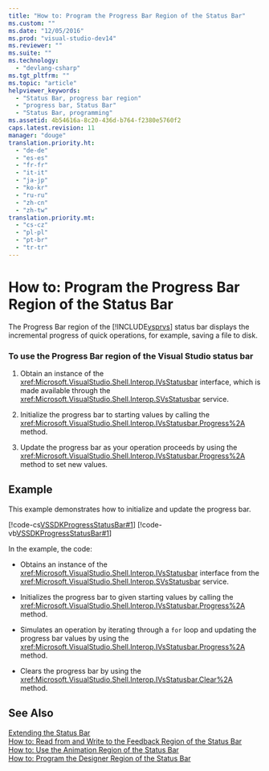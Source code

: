 ```yaml
---
title: "How to: Program the Progress Bar Region of the Status Bar"
ms.custom: ""
ms.date: "12/05/2016"
ms.prod: "visual-studio-dev14"
ms.reviewer: ""
ms.suite: ""
ms.technology: 
  - "devlang-csharp"
ms.tgt_pltfrm: ""
ms.topic: "article"
helpviewer_keywords: 
  - "Status Bar, progress bar region"
  - "progress bar, Status Bar"
  - "Status Bar, programming"
ms.assetid: 4b54616a-8c20-436d-b764-f2380e5760f2
caps.latest.revision: 11
manager: "douge"
translation.priority.ht: 
  - "de-de"
  - "es-es"
  - "fr-fr"
  - "it-it"
  - "ja-jp"
  - "ko-kr"
  - "ru-ru"
  - "zh-cn"
  - "zh-tw"
translation.priority.mt: 
  - "cs-cz"
  - "pl-pl"
  - "pt-br"
  - "tr-tr"
---
```

# How to: Program the Progress Bar Region of the Status Bar
The Progress Bar region of the [!INCLUDE[vsprvs](../code-quality/includes/vsprvs_md.md)] status bar displays the incremental progress of quick operations, for example, saving a file to disk.  
  
### To use the Progress Bar region of the Visual Studio status bar  
  
1.  Obtain an instance of the <xref:Microsoft.VisualStudio.Shell.Interop.IVsStatusbar> interface, which is made available through the <xref:Microsoft.VisualStudio.Shell.Interop.SVsStatusbar> service.  
  
2.  Initialize the progress bar to starting values by calling the <xref:Microsoft.VisualStudio.Shell.Interop.IVsStatusbar.Progress%2A> method.  
  
3.  Update the progress bar as your operation proceeds by using the <xref:Microsoft.VisualStudio.Shell.Interop.IVsStatusbar.Progress%2A> method to set new values.  
  
## Example  
 This example demonstrates how to initialize and update the progress bar.  
  
 [!code-cs[VSSDKProgressStatusBar#1](../misc/codesnippet/CSharp/how-to--program-the-progress-bar-region-of-the-status-bar_1.cs)]
 [!code-vb[VSSDKProgressStatusBar#1](../misc/codesnippet/VisualBasic/how-to--program-the-progress-bar-region-of-the-status-bar_1.vb)]  
  
 In the example, the code:  
  
-   Obtains an instance of the <xref:Microsoft.VisualStudio.Shell.Interop.IVsStatusbar> interface from the <xref:Microsoft.VisualStudio.Shell.Interop.SVsStatusbar> service.  
  
-   Initializes the progress bar to given starting values by calling the <xref:Microsoft.VisualStudio.Shell.Interop.IVsStatusbar.Progress%2A> method.  
  
-   Simulates an operation by iterating through a `for` loop and updating the progress bar values by using the <xref:Microsoft.VisualStudio.Shell.Interop.IVsStatusbar.Progress%2A> method.  
  
-   Clears the progress bar by using the <xref:Microsoft.VisualStudio.Shell.Interop.IVsStatusbar.Clear%2A> method.  
  
## See Also  
 [Extending the Status Bar](../extensibility/extending-the-status-bar.md)   
 [How to: Read from and Write to the Feedback Region of the Status Bar](../misc/how-to--read-from-and-write-to-the-feedback-region-of-the-status-bar.md)   
 [How to: Use the Animation Region of the Status Bar](../misc/how-to--use-the-animation-region-of-the-status-bar.md)   
 [How to: Program the Designer Region of the Status Bar](../misc/how-to--program-the-designer-region-of-the-status-bar.md)